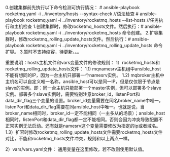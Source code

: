 0.创建集群前先执行以下命令检测可执行情况：
	# ansible-playbook rocketmq.yaml -i ../inventory/hosts --syntax-check	//语法检查
	# ansible-playbook rocketmq.yaml -i ../inventory/rocketmq_hosts --list-hosts	//任务执行和主机检查
1.创建集群时，修改rocketmq_hosts文件。然后执行：# ansible-playbook rocketmq.yaml -i ../inventory/rocketmq_hosts 命令创建。
2.扩容集群时，修改rocketmq_rolling_update_hosts文件。然后执行：# ansible-playbook rocketmq.yaml -i ../inventory/rocketmq_rolling_update_hosts 命令扩容。
3.暂时不支持缩容，待更新。。。

重要说明：hosts主机文件和vars变量文件的修改规则：
1）rocketmq_hosts和rocketmq_rolling_update_hosts文件：
	1.1) mqnamesrv主机组中ansible_host不能有想同的IP，因为一台主机只部署一个namesrv实例。
	1.2) mqbroker主机中主机名可以自定义唯一名称，ansible_host可以是同一IP，但是仅仅限于节点是slave的实例。即：同一台主机只能部署一个master实例，但可以部署多个slave实例。部署多个slave实例时，需要特别注意broker_id，listenPort和data_dir_flag三个变量的设置。broker_id变量需要在同名broker_name中唯一，listenPort和data_dir_flag需要在同ansible_host中唯一。也就是说，当broker_name相同时，broker_id一定不能相同（一主多从的场景）；ansible_host相同时，listenPort和data_dir_flag都一定不能相同。否则会因为冲突导致配置不正常实例无法启动。还有就是namesrv这个变量需要修改为指定的ip或者域名。
	1.3）扩容时修改rocketmq_rolling_update_hosts文件需要rocketmq_hosts文件对比，不能和rocketmq_hosts文件冲突，规则和以上两点一样。

2）vars/vars.yaml文件：
	通用变量在这里修改，若不改则使用默认值。
